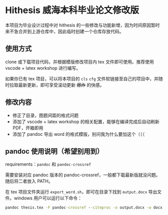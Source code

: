 # Hithesis 威海本科毕业论文修改版

本项目为毕业设计过程中对 hithesis 的一些修改与功能新增，因为时间原因暂时来不急合并到上游仓库中，因此临时创建一个仓库存放代码。

## 使用方式

clone 或下载项目代码，并根据模版修改项目内 tex 文件即可使用。推荐使用 vscode + latex workshop 进行编写。

如果你已有 tex 项目，可以将本项目的 `cls` `cfg` 文件软链接至自己的项目中，并随时拉取最新更新，即可享受滚动更新 ~~爆炸~~ 的快感。

## 修改内容

- 修正了目录，图题间距的格式问题
- 添加了 vscode + latex workshop 的相关配置，能够在编译完成后自动刷新 PDF，开箱即用
- 添加了 pandoc 导出 word 的格式模版，别问我为什么要加这个（（（

## pandoc 使用说明（希望别用到）

requirements：`pandoc` 和 `pandoc-crossref`

需要安装对应 pandoc 版本的 pandoc-crossref，一般都下载最新版就没问题。随后将二者放入 PATH。

在 tex 项目文件夹运行 `export_word.sh`，即可在目录下找到 `output.docx` 导出文件。windows 用户可以运行以下命令：

```cmd
pandoc thesis.tex -F pandoc-crossref --citeproc -o output.docx -w docx --pdf-engine xelatex -M "crossrefYaml=pandoc/pandoc-crossref-es.yaml" -M "reference-section-title=参考文献" --bibliography=reference.bib --csl pandoc/pandoc_gb7714-2005.csl --reference-doc pandoc/ref.docx --top-level-division=chapter --number-sections
```
